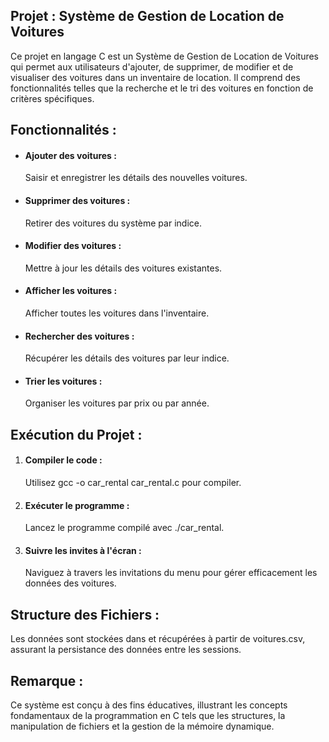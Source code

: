 <h2>Projet : Système de Gestion de Location de Voitures</h2>

<p>Ce projet en langage C est un Système de Gestion de Location de Voitures qui permet aux utilisateurs d'ajouter, de supprimer, de modifier et de visualiser des voitures dans un inventaire de location. Il comprend des fonctionnalités telles que la recherche et le tri des voitures en fonction de critères spécifiques.</p>

<h2>Fonctionnalités :</h2>

<ul>
  <li><h4>Ajouter des voitures :</h4> Saisir et enregistrer les détails des nouvelles voitures.</li>
  <li><h4>Supprimer des voitures :</h4> Retirer des voitures du système par indice.</li>
  <li><h4>Modifier des voitures :</h4> Mettre à jour les détails des voitures existantes.</li>
  <li><h4>Afficher les voitures :</h4> Afficher toutes les voitures dans l'inventaire.</li>
  <li><h4>Rechercher des voitures :</h4> Récupérer les détails des voitures par leur indice.</li>
  <li><h4>Trier les voitures :</h4> Organiser les voitures par prix ou par année.</li>
</ul>

<h2>Exécution du Projet :</h2>

<ol>
  <li><h4>Compiler le code :</h4> Utilisez gcc -o car_rental car_rental.c pour compiler.</li>
  <li><h4>Exécuter le programme :</h4> Lancez le programme compilé avec ./car_rental.</li>
  <li><h4>Suivre les invites à l'écran :</h4> Naviguez à travers les invitations du menu pour gérer efficacement les données des voitures.</li>
</ol>

<h2>Structure des Fichiers :</h2>

<p>Les données sont stockées dans et récupérées à partir de voitures.csv, assurant la persistance des données entre les sessions.</p>

<h2>Remarque :</h2>

<p>Ce système est conçu à des fins éducatives, illustrant les concepts fondamentaux de la programmation en C tels que les structures, la manipulation de fichiers et la gestion de la mémoire dynamique.</p>
